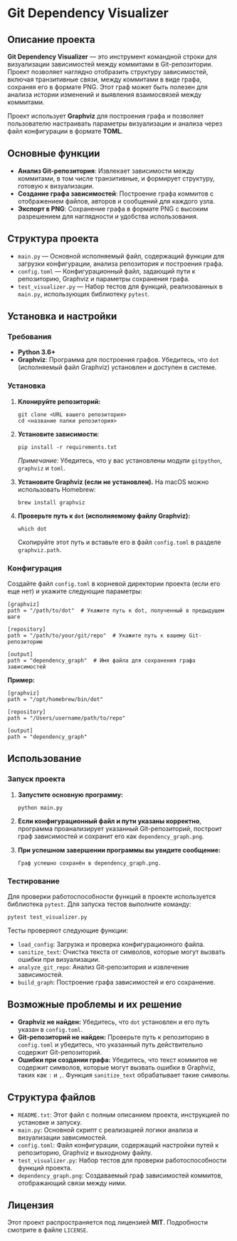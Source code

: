 # Git Dependency Visualizer

## Описание проекта

**Git Dependency Visualizer** — это инструмент командной строки для визуализации зависимостей между коммитами в Git-репозитории. Проект позволяет наглядно отобразить структуру зависимостей, включая транзитивные связи, между коммитами в виде графа, сохраняя его в формате PNG. Этот граф может быть полезен для анализа истории изменений и выявления взаимосвязей между коммитами.

Проект использует **Graphviz** для построения графа и позволяет пользователю настраивать параметры визуализации и анализа через файл конфигурации в формате **TOML**.

## Основные функции

- **Анализ Git-репозитория**: Извлекает зависимости между коммитами, в том числе транзитивные, и формирует структуру, готовую к визуализации.
- **Создание графа зависимостей**: Построение графа коммитов с отображением файлов, авторов и сообщений для каждого узла.
- **Экспорт в PNG**: Сохранение графа в формате PNG с высоким разрешением для наглядности и удобства использования.

## Структура проекта

- `main.py` — Основной исполняемый файл, содержащий функции для загрузки конфигурации, анализа репозитория и построения графа.
- `config.toml` — Конфигурационный файл, задающий пути к репозиторию, Graphviz и параметры сохранения графа.
- `test_visualizer.py` — Набор тестов для функций, реализованных в `main.py`, использующих библиотеку `pytest`.

## Установка и настройки

### Требования

- **Python 3.6+**
- **Graphviz**: Программа для построения графов. Убедитесь, что `dot` (исполняемый файл Graphviz) установлен и доступен в системе.

### Установка

1. **Клонируйте репозиторий:**

   ```
   git clone <URL вашего репозитория>
   cd <название папки репозитория>
   ```

2. **Установите зависимости:**

   ```
   pip install -r requirements.txt
   ```

   *Примечание:* Убедитесь, что у вас установлены модули `gitpython`, `graphviz` и `toml`.

3. **Установите Graphviz (если не установлен).** На macOS можно использовать Homebrew:

   ```
   brew install graphviz
   ```

4. **Проверьте путь к `dot` (исполняемому файлу Graphviz):**

   ```
   which dot
   ```

   Скопируйте этот путь и вставьте его в файл `config.toml` в разделе `graphviz.path`.

### Конфигурация

Создайте файл `config.toml` в корневой директории проекта (если его еще нет) и укажите следующие параметры:

```
[graphviz]
path = "/path/to/dot"  # Укажите путь к dot, полученный в предыдущем шаге

[repository]
path = "/path/to/your/git/repo"  # Укажите путь к вашему Git-репозиторию

[output]
path = "dependency_graph"  # Имя файла для сохранения графа зависимостей
```

**Пример:**

```
[graphviz]
path = "/opt/homebrew/bin/dot"

[repository]
path = "/Users/username/path/to/repo"

[output]
path = "dependency_graph"
```

## Использование

### Запуск проекта

1. **Запустите основную программу:**

   ```
   python main.py
   ```

2. **Если конфигурационный файл и пути указаны корректно**, программа проанализирует указанный Git-репозиторий, построит граф зависимостей и сохранит его как `dependency_graph.png`.

3. **При успешном завершении программы вы увидите сообщение:**

   ```
   Граф успешно сохранён в dependency_graph.png.
   ```

### Тестирование

Для проверки работоспособности функций в проекте используется библиотека `pytest`. Для запуска тестов выполните команду:

```
pytest test_visualizer.py
```

Тесты проверяют следующие функции:

- `load_config`: Загрузка и проверка конфигурационного файла.
- `sanitize_text`: Очистка текста от символов, которые могут вызвать ошибки при визуализации.
- `analyze_git_repo`: Анализ Git-репозитория и извлечение зависимостей.
- `build_graph`: Построение графа зависимостей и его сохранение.

## Возможные проблемы и их решение

- **Graphviz не найден:** Убедитесь, что `dot` установлен и его путь указан в `config.toml`.
- **Git-репозиторий не найден:** Проверьте путь к репозиторию в `config.toml` и убедитесь, что указанный путь действительно содержит Git-репозиторий.
- **Ошибки при создании графа:** Убедитесь, что текст коммитов не содержит символов, которые могут вызвать ошибки в Graphviz, таких как `:` и `,`. Функция `sanitize_text` обрабатывает такие символы.

## Структура файлов

- `README.txt`: Этот файл с полным описанием проекта, инструкцией по установке и запуску.
- `main.py`: Основной скрипт с реализацией логики анализа и визуализации зависимостей.
- `config.toml`: Файл конфигурации, содержащий настройки путей к репозиторию, Graphviz и выходному файлу.
- `test_visualizer.py`: Набор тестов для проверки работоспособности функций проекта.
- `dependency_graph.png`: Создаваемый граф зависимостей коммитов, отображающий связи между ними.

## Лицензия

Этот проект распространяется под лицензией **MIT**. Подробности смотрите в файле `LICENSE`.
